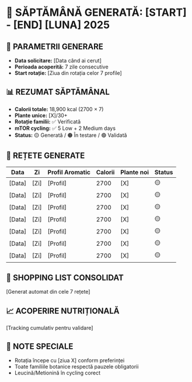 # 📅 SĂPTĂMÂNĂ GENERATĂ: [START] - [END] [LUNA] 2025

## 🎯 PARAMETRII GENERARE
- **Data solicitare:** [Data când ai cerut]
- **Perioada acoperită:** 7 zile consecutive
- **Start rotație:** [Ziua din rotația celor 7 profile]

## 📊 REZUMAT SĂPTĂMÂNAL
- **Calorii totale:** 18,900 kcal (2700 × 7)
- **Plante unice:** [X]/30+ 
- **Rotație familii:** ✅ Verificată
- **mTOR cycling:** ✅ 5 Low + 2 Medium days
- **Status:** 🟡 Generată / 🟠 În testare / 🟢 Validată

## 📝 REȚETE GENERATE

| Data | Zi | Profil Aromatic | Calorii | Plante noi | Status |
|------|----|--------------------|---------|------------|--------|
| [Data] | [Zi] | [Profil] | 2700 | [X] | 🟡 |
| [Data] | [Zi] | [Profil] | 2700 | [X] | 🟡 |
| [Data] | [Zi] | [Profil] | 2700 | [X] | 🟡 |
| [Data] | [Zi] | [Profil] | 2700 | [X] | 🟡 |
| [Data] | [Zi] | [Profil] | 2700 | [X] | 🟡 |
| [Data] | [Zi] | [Profil] | 2700 | [X] | 🟡 |
| [Data] | [Zi] | [Profil] | 2700 | [X] | 🟡 |

## 🛒 SHOPPING LIST CONSOLIDAT
[Generat automat din cele 7 rețete]

## 📈 ACOPERIRE NUTRIȚIONALĂ
[Tracking cumulativ pentru validare]

## 📝 NOTE SPECIALE
- Rotația începe cu [ziua X] conform preferinței
- Toate familiile botanice respectă pauzele obligatorii
- Leucină/Metionină în cycling corect
